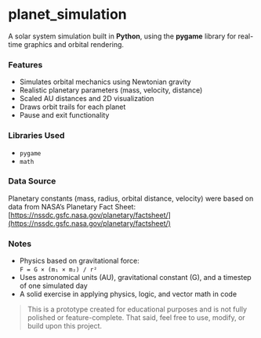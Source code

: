 # planet_simulation

A solar system simulation built in **Python**, using the **pygame** library for real-time graphics and orbital rendering.

### Features

- Simulates orbital mechanics using Newtonian gravity
- Realistic planetary parameters (mass, velocity, distance)
- Scaled AU distances and 2D visualization
- Draws orbit trails for each planet
- Pause and exit functionality

### Libraries Used

- `pygame`
- `math`

### Data Source
 
Planetary constants (mass, radius, orbital distance, velocity) were based on data from NASA’s Planetary Fact Sheet:  
[https://nssdc.gsfc.nasa.gov/planetary/factsheet/](https://nssdc.gsfc.nasa.gov/planetary/factsheet/)

### Notes

- Physics based on gravitational force:  
  `F = G × (m₁ × m₂) / r²`
- Uses astronomical units (AU), gravitational constant (G), and a timestep of one simulated day
- A solid exercise in applying physics, logic, and vector math in code

> This is a prototype created for educational purposes and is not fully polished or feature-complete. That said, feel free to use, modify, or build upon this project.
